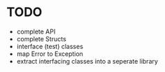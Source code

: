 # TODO

 * complete API
 * complete Structs
 * interface (test) classes
 * map Error to Exception
 * extract interfacing classes into a seperate library
